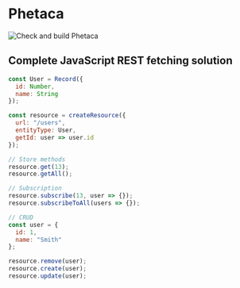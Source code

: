 # Phetaca
![Check and build Phetaca](https://github.com/sHooKDT/phetaca/workflows/Check%20and%20build%20Phetaca/badge.svg?branch=master)

## Complete JavaScript REST fetching solution

```js
const User = Record({
  id: Number,
  name: String
});

const resource = createResource({
  url: "/users",
  entityType: User,
  getId: user => user.id
});

// Store methods
resource.get(13);
resource.getAll();

// Subscription
resource.subscribe(13, user => {});
resource.subscribeToAll(users => {});

// CRUD
const user = {
  id: 1,
  name: "Smith"
};

resource.remove(user);
resource.create(user);
resource.update(user);
```
